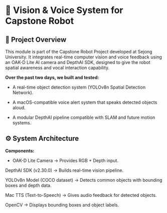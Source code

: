 # 🧾 Vision & Voice System for Capstone Robot
## 📌 Project Overview

This module is part of the Capstone Robot Project developed at Sejong University.
It integrates real-time computer vision and voice feedback using an OAK-D Lite AI camera and DepthAI SDK, designed to give the robot spatial awareness and vocal interaction capability.

**Over the past two days, we built and tested:**

- A real-time object detection system (YOLOv8n Spatial Detection Network).

- A macOS-compatible voice alert system that speaks detected objects aloud.

- A modular DepthAI pipeline compatible with SLAM and future motion systems.




## ⚙️ System Architecture

**Components:**

- OAK-D Lite Camera → Provides RGB + Depth input.

DepthAI SDK (v2.30.0) → Builds real-time vision pipeline.

YOLOv8n Model (COCO dataset) → Detects common objects with bounding boxes and depth data.

Mac TTS (Text-to-Speech) → Gives audio feedback for detected objects.

OpenCV → Displays bounding boxes and object labels.